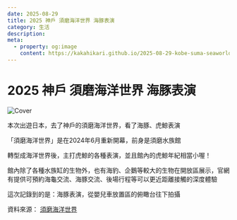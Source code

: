 ```yaml
---
date: 2025-08-29
title: 2025 神戶 須磨海洋世界 海豚表演
category: 生活
description:
meta:
  - property: og:image
    content: https://kakahikari.github.io/2025-08-29-kobe-suma-seaworld/cover.jpg
---
```


# 2025 神戶 須磨海洋世界 海豚表演

![Cover](/2025-08-29-kobe-suma-seaworld/cover.jpg)

本次出遊日本，去了神戶的須磨海洋世界，看了海豚、虎鯨表演

「須磨海洋世界」是在2024年6月重新開幕，前身是須磨水族館

轉型成海洋世界後，主打虎鯨的各種表演，並且館內的虎鯨年紀相當小喔！

館內除了各種水族缸的生物外，也有海豹、企鵝等較大的生物在開放區展示，官網有提供可預約海龜交流、海豚交流、後場行程等可以更近距離接觸的深度體驗

這次記錄到的是：海豚表演，從嬰兒車放置區的俯瞰台往下拍攝

<YouTube id="nx2mjYYbnvY" />

資料來源： [須磨海洋世界](https://www.kobesuma-seaworld.jp/zh-tw/)

